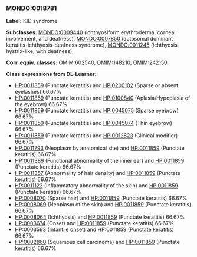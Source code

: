 
### [MONDO:0018781](http://purl.obolibrary.org/obo/MONDO_0018781)
**Label:** KID syndrome

**Subclasses:** [MONDO:0009440](http://purl.obolibrary.org/obo/MONDO_0009440) (ichthyosiform erythroderma, corneal involvement, and deafness), [MONDO:0007850](http://purl.obolibrary.org/obo/MONDO_0007850) (autosomal dominant keratitis-ichthyosis-deafness syndrome), [MONDO:0011245](http://purl.obolibrary.org/obo/MONDO_0011245) (ichthyosis, hystrix-like, with deafness), 

**Corr. equiv. classes:** [OMIM:602540](http://purl.obolibrary.org/obo/OMIM_602540), [OMIM:148210](http://purl.obolibrary.org/obo/OMIM_148210), [OMIM:242150](http://purl.obolibrary.org/obo/OMIM_242150), 

**Class expressions from DL-Learner:**

- [HP:0011859](http://purl.obolibrary.org/obo/HP_0011859) (Punctate keratitis) and [HP:0200102](http://purl.obolibrary.org/obo/HP_0200102) (Sparse or absent eyelashes) 66.67%
- [HP:0011859](http://purl.obolibrary.org/obo/HP_0011859) (Punctate keratitis) and [HP:0100840](http://purl.obolibrary.org/obo/HP_0100840) (Aplasia/Hypoplasia of the eyebrow) 66.67%
- [HP:0011859](http://purl.obolibrary.org/obo/HP_0011859) (Punctate keratitis) and [HP:0045075](http://purl.obolibrary.org/obo/HP_0045075) (Sparse eyebrow) 66.67%
- [HP:0011859](http://purl.obolibrary.org/obo/HP_0011859) (Punctate keratitis) and [HP:0045074](http://purl.obolibrary.org/obo/HP_0045074) (Thin eyebrow) 66.67%
- [HP:0011859](http://purl.obolibrary.org/obo/HP_0011859) (Punctate keratitis) and [HP:0012823](http://purl.obolibrary.org/obo/HP_0012823) (Clinical modifier) 66.67%
- [HP:0011793](http://purl.obolibrary.org/obo/HP_0011793) (Neoplasm by anatomical site) and [HP:0011859](http://purl.obolibrary.org/obo/HP_0011859) (Punctate keratitis) 66.67%
- [HP:0011389](http://purl.obolibrary.org/obo/HP_0011389) (Functional abnormality of the inner ear) and [HP:0011859](http://purl.obolibrary.org/obo/HP_0011859) (Punctate keratitis) 66.67%
- [HP:0011357](http://purl.obolibrary.org/obo/HP_0011357) (Abnormality of hair density) and [HP:0011859](http://purl.obolibrary.org/obo/HP_0011859) (Punctate keratitis) 66.67%
- [HP:0011123](http://purl.obolibrary.org/obo/HP_0011123) (Inflammatory abnormality of the skin) and [HP:0011859](http://purl.obolibrary.org/obo/HP_0011859) (Punctate keratitis) 66.67%
- [HP:0008070](http://purl.obolibrary.org/obo/HP_0008070) (Sparse hair) and [HP:0011859](http://purl.obolibrary.org/obo/HP_0011859) (Punctate keratitis) 66.67%
- [HP:0008069](http://purl.obolibrary.org/obo/HP_0008069) (Neoplasm of the skin) and [HP:0011859](http://purl.obolibrary.org/obo/HP_0011859) (Punctate keratitis) 66.67%
- [HP:0008064](http://purl.obolibrary.org/obo/HP_0008064) (Ichthyosis) and [HP:0011859](http://purl.obolibrary.org/obo/HP_0011859) (Punctate keratitis) 66.67%
- [HP:0003674](http://purl.obolibrary.org/obo/HP_0003674) (Onset) and [HP:0011859](http://purl.obolibrary.org/obo/HP_0011859) (Punctate keratitis) 66.67%
- [HP:0003593](http://purl.obolibrary.org/obo/HP_0003593) (Infantile onset) and [HP:0011859](http://purl.obolibrary.org/obo/HP_0011859) (Punctate keratitis) 66.67%
- [HP:0002860](http://purl.obolibrary.org/obo/HP_0002860) (Squamous cell carcinoma) and [HP:0011859](http://purl.obolibrary.org/obo/HP_0011859) (Punctate keratitis) 66.67%


